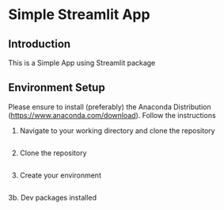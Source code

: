# Simple Streamlit App

## Introduction
This is a Simple App using Streamlit package

## Environment Setup
Please ensure to install (preferably) the Anaconda Distribution (https://www.anaconda.com/download). Follow the instructions

1. Navigate to your working directory and clone the repository
```cd to your working directory
```
2. Clone the repository
```git clone https://github.com/lexjox777/simple-app.git
```
3. Create your environment
``` conda create --name simpleappenv python==3.10 -y
```
  3b. Dev packages installed
```pip install streamlit jupyter notebook==6.5.6 pandas numpy
```




